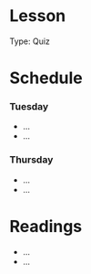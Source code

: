 # Lesson

Type: Quiz

# Schedule

### Tuesday

- ...
- ...

### Thursday

- ...
- ...

# Readings

- ...
- ...
